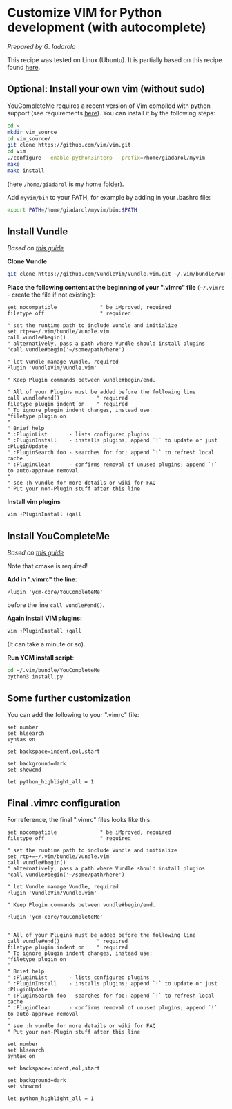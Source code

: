 # Customize VIM for Python development (with autocomplete)

*Prepared by G. Iadarola*

This recipe was tested on Linux (Ubuntu). It is partially based on this recipe found [here](https://realpython.com/vim-and-python-a-match-made-in-heaven/).

## Optional: Install your own vim (without sudo)
YouCompleteMe requires a recent version of Vim compiled with python support (see requirements [here](https://github.com/ycm-core/YouCompleteMe/blob/master/README.md)). You can install it by  the following steps:

```bash
cd ~
mkdir vim_source
cd vim_source/
git clone https://github.com/vim/vim.git
cd vim
./configure --enable-python3interp --prefix=/home/giadarol/myvim
make 
make install
```
(here ```/home/giadarol``` is my home folder).

Add ```myvim/bin``` to your PATH, for example by adding in your .bashrc file:
```bash
export PATH=/home/giadarol/myvim/bin:$PATH
```

## Install Vundle


*Based on [this guide](https://github.com/VundleVim/Vundle.vim/blob/master/README.md)*

**Clone Vundle**
```bash
git clone https://github.com/VundleVim/Vundle.vim.git ~/.vim/bundle/Vundle.vim
```

**Place the following content at the beginning of your ".vimrc" file** (```~/.vimrc``` - create the file if not existing):
```vim
set nocompatible              " be iMproved, required
filetype off                  " required

" set the runtime path to include Vundle and initialize
set rtp+=~/.vim/bundle/Vundle.vim
call vundle#begin()
" alternatively, pass a path where Vundle should install plugins
"call vundle#begin('~/some/path/here')

" let Vundle manage Vundle, required
Plugin 'VundleVim/Vundle.vim'

" Keep Plugin commands between vundle#begin/end.

" All of your Plugins must be added before the following line
call vundle#end()            " required
filetype plugin indent on    " required
" To ignore plugin indent changes, instead use:
"filetype plugin on
"
" Brief help
" :PluginList       - lists configured plugins
" :PluginInstall    - installs plugins; append `!` to update or just :PluginUpdate
" :PluginSearch foo - searches for foo; append `!` to refresh local cache
" :PluginClean      - confirms removal of unused plugins; append `!` to auto-approve removal
"
" see :h vundle for more details or wiki for FAQ
" Put your non-Plugin stuff after this line
```

**Install vim plugins**
```bash
vim +PluginInstall +qall
```

## Install YouCompleteMe

*Based on [this guide](https://github.com/ycm-core/YouCompleteMe/blob/master/README.md)*

Note that cmake is required!

**Add in ".vimrc" the line**:
```
Plugin 'ycm-core/YouCompleteMe'
```
before  the line ```call vundle#end()```.

**Again install VIM plugins:**
```bash
vim +PluginInstall +qall
```
(It can take a minute or so).

**Run YCM install script**:

```bash
cd ~/.vim/bundle/YouCompleteMe
python3 install.py
```

## Some further customization

You can add the following to your ".vimrc" file:
```vim
set number
set hlsearch
syntax on

set backspace=indent,eol,start

set background=dark
set showcmd

let python_highlight_all = 1
```

## Final .vimrc configuration

For reference, the final ".vimrc" files looks like this:
```vim
set nocompatible              " be iMproved, required
filetype off                  " required

" set the runtime path to include Vundle and initialize
set rtp+=~/.vim/bundle/Vundle.vim
call vundle#begin()
" alternatively, pass a path where Vundle should install plugins
"call vundle#begin('~/some/path/here')

" let Vundle manage Vundle, required
Plugin 'VundleVim/Vundle.vim'

" Keep Plugin commands between vundle#begin/end.

Plugin 'ycm-core/YouCompleteMe'


" All of your Plugins must be added before the following line
call vundle#end()            " required
filetype plugin indent on    " required
" To ignore plugin indent changes, instead use:
"filetype plugin on
"
" Brief help
" :PluginList       - lists configured plugins
" :PluginInstall    - installs plugins; append `!` to update or just :PluginUpdate
" :PluginSearch foo - searches for foo; append `!` to refresh local cache
" :PluginClean      - confirms removal of unused plugins; append `!` to auto-approve removal
"
" see :h vundle for more details or wiki for FAQ
" Put your non-Plugin stuff after this line

set number
set hlsearch
syntax on

set backspace=indent,eol,start

set background=dark
set showcmd

let python_highlight_all = 1
```